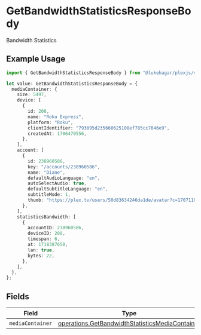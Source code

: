 # GetBandwidthStatisticsResponseBody

Bandwidth Statistics

## Example Usage

```typescript
import { GetBandwidthStatisticsResponseBody } from "@lukehagar/plexjs/sdk/models/operations";

let value: GetBandwidthStatisticsResponseBody = {
  mediaContainer: {
    size: 5497,
    device: [
      {
        id: 208,
        name: "Roku Express",
        platform: "Roku",
        clientIdentifier: "793095d235660625108ef785cc7646e9",
        createdAt: 1706470556,
      },
    ],
    account: [
      {
        id: 238960586,
        key: "/accounts/238960586",
        name: "Diane",
        defaultAudioLanguage: "en",
        autoSelectAudio: true,
        defaultSubtitleLanguage: "en",
        subtitleMode: 1,
        thumb: "https://plex.tv/users/50d83634246da1de/avatar?c=1707110967",
      },
    ],
    statisticsBandwidth: [
      {
        accountID: 238960586,
        deviceID: 208,
        timespan: 6,
        at: 1718387650,
        lan: true,
        bytes: 22,
      },
    ],
  },
};
```

## Fields

| Field                                                                                                                     | Type                                                                                                                      | Required                                                                                                                  | Description                                                                                                               |
| ------------------------------------------------------------------------------------------------------------------------- | ------------------------------------------------------------------------------------------------------------------------- | ------------------------------------------------------------------------------------------------------------------------- | ------------------------------------------------------------------------------------------------------------------------- |
| `mediaContainer`                                                                                                          | [operations.GetBandwidthStatisticsMediaContainer](../../../sdk/models/operations/getbandwidthstatisticsmediacontainer.md) | :heavy_minus_sign:                                                                                                        | N/A                                                                                                                       |